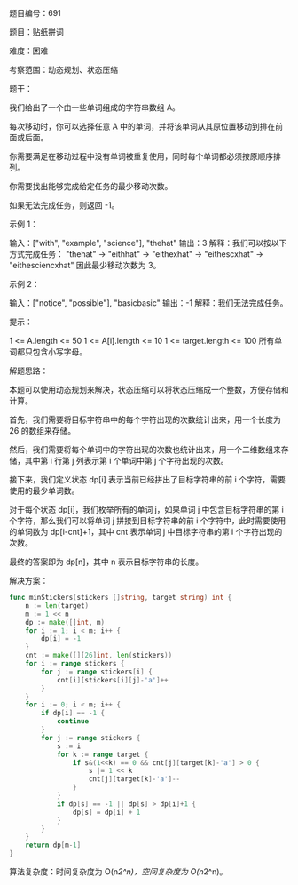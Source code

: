 题目编号：691

题目：贴纸拼词

难度：困难

考察范围：动态规划、状态压缩

题干：

我们给出了一个由一些单词组成的字符串数组 A。

每次移动时，你可以选择任意 A 中的单词，并将该单词从其原位置移动到排在前面或后面。

你需要满足在移动过程中没有单词被重复使用，同时每个单词都必须按原顺序排列。

你需要找出能够完成给定任务的最少移动次数。

如果无法完成任务，则返回 -1。

示例 1：

输入：["with", "example", "science"], "thehat"
输出：3
解释：我们可以按以下方式完成任务：
"thehat" -> "eithhat" -> "eithexhat" -> "eithescxhat" -> "eithesciencxhat"
因此最少移动次数为 3。

示例 2：

输入：["notice", "possible"], "basicbasic"
输出：-1
解释：我们无法完成任务。

提示：

1 <= A.length <= 50
1 <= A[i].length <= 10
1 <= target.length <= 100
所有单词都只包含小写字母。

解题思路：

本题可以使用动态规划来解决，状态压缩可以将状态压缩成一个整数，方便存储和计算。

首先，我们需要将目标字符串中的每个字符出现的次数统计出来，用一个长度为 26 的数组来存储。

然后，我们需要将每个单词中的字符出现的次数也统计出来，用一个二维数组来存储，其中第 i 行第 j 列表示第 i 个单词中第 j 个字符出现的次数。

接下来，我们定义状态 dp[i] 表示当前已经拼出了目标字符串的前 i 个字符，需要使用的最少单词数。

对于每个状态 dp[i]，我们枚举所有的单词 j，如果单词 j 中包含目标字符串的第 i 个字符，那么我们可以将单词 j 拼接到目标字符串的前 i 个字符中，此时需要使用的单词数为 dp[i-cnt]+1，其中 cnt 表示单词 j 中目标字符串的第 i 个字符出现的次数。

最终的答案即为 dp[n]，其中 n 表示目标字符串的长度。

解决方案：

```go
func minStickers(stickers []string, target string) int {
    n := len(target)
    m := 1 << n
    dp := make([]int, m)
    for i := 1; i < m; i++ {
        dp[i] = -1
    }
    cnt := make([][26]int, len(stickers))
    for i := range stickers {
        for j := range stickers[i] {
            cnt[i][stickers[i][j]-'a']++
        }
    }
    for i := 0; i < m; i++ {
        if dp[i] == -1 {
            continue
        }
        for j := range stickers {
            s := i
            for k := range target {
                if s&(1<<k) == 0 && cnt[j][target[k]-'a'] > 0 {
                    s |= 1 << k
                    cnt[j][target[k]-'a']--
                }
            }
            if dp[s] == -1 || dp[s] > dp[i]+1 {
                dp[s] = dp[i] + 1
            }
        }
    }
    return dp[m-1]
}
```

算法复杂度：时间复杂度为 O(n*2^n)，空间复杂度为 O(n*2^n)。
